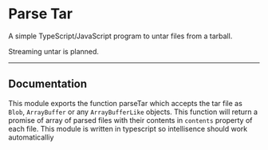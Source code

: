  #  Parse Tar
A simple TypeScript/JavaScript program to untar files from a tarball.

Streaming untar is planned.

---
## Documentation
This module exports the function parseTar which accepts the tar file as `Blob`, `ArrayBuffer` or any `ArrayBufferLike` objects.
This function will return a promise of array of parsed files with their contents in `contents` property of each file.
This module is written in typescript so intellisence should work automaticalliy